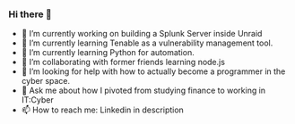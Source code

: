 ### Hi there 👋

<!--
**Lats7/lats7** is a ✨ _special_ ✨ repository because its `README.md` (this file) appears on your GitHub profile.

Here are some ideas to get you started:

-->

- 🔭 I’m currently working on building a Splunk Server inside Unraid
- 🌱 I’m currently learning Tenable as a vulnerability management tool.
- 🌱 I’m currently learning Python for automation.
- 👯 I’m collaborating with former friends learning node.js
- 🤔 I’m looking for help with how to actually become a programmer in the cyber space.
- 💬 Ask me about how I pivoted from studying finance to working in IT:Cyber
- 📫 How to reach me: Linkedin in description
